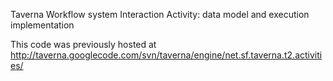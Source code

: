 Taverna Workflow system Interaction Activity: data model and execution implementation

This code was previously hosted at http://taverna.googlecode.com/svn/taverna/engine/net.sf.taverna.t2.activities/
